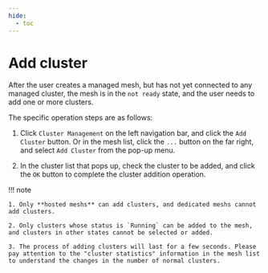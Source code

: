 ```yaml
---
hide:
  - toc
---
```


# Add cluster

After the user creates a managed mesh, but has not yet connected to any managed cluster, the mesh is in the `not ready` state, and the user needs to add one or more clusters.

The specific operation steps are as follows:

1. Click `Cluster Management` on the left navigation bar, and click the `Add Cluster` button. Or in the mesh list, click the `...` button on the far right, and select `Add Cluster` from the pop-up menu.

    

2. In the cluster list that pops up, check the cluster to be added, and click the `OK` button to complete the cluster addition operation.

    

!!! note

    1. Only **hosted meshs** can add clusters, and dedicated meshs cannot add clusters.

    2. Only clusters whose status is `Running` can be added to the mesh, and clusters in other states cannot be selected or added.

    3. The process of adding clusters will last for a few seconds. Please pay attention to the "cluster statistics" information in the mesh list to understand the changes in the number of normal clusters.